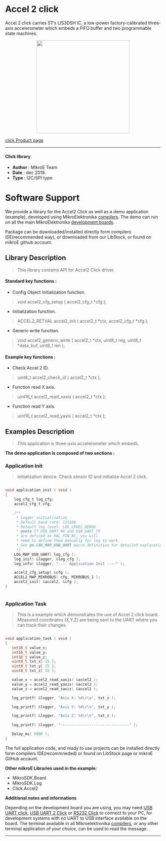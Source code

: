 
# Accel 2 click

Accel 2 click carries ST’s LIS3DSH IC, a low-power factory-calibrated three-axis accelerometer which embeds a FIFO buffer and two programmable state machines.

<p align="center">
  <img src="https://download.mikroe.com/images/click_for_ide/accel2_click.png" height=300px>
</p>

[click Product page](https://www.mikroe.com/accel-2-click)

---

#### Click library 

- **Author**        : MikroE Team
- **Date**          : dec 2019.
- **Type**          : I2C/SPI type


# Software Support

We provide a library for the Accel2 Click 
as well as a demo application (example), developed using MikroElektronika 
[compilers](https://shop.mikroe.com/compilers). 
The demo can run on all the main MikroElektronika [development boards](https://shop.mikroe.com/development-boards).

Package can be downloaded/installed directly form compilers IDE(recommended way), or downloaded from our LibStock, or found on mikroE github account. 

## Library Description

> This library contains API for Accel2 Click driver.

#### Standard key functions :

- Config Object Initialization function.
> void accel2_cfg_setup ( accel2_cfg_t *cfg ); 
 
- Initialization function.
> ACCEL2_RETVAL accel2_init ( accel2_t *ctx, accel2_cfg_t *cfg );

- Generic write function.
> void accel2_generic_write ( accel2_t *ctx, uint8_t reg, uint8_t *data_buf, uint8_t len );


#### Example key functions :

- Check Accel 2 ID.
> uint8_t accel2_check_id ( accel2_t *ctx );
 
- Function read X axis.
> uint16_t accel2_read_xaxis ( accel2_t *ctx );

- Function read Y axis.
> uint16_t accel2_read_yaxis ( accel2_t *ctx );

## Examples Description

> This application is three-axis accelerometer which embeds.

**The demo application is composed of two sections :**

### Application Init 

> Initialization device. Check sensor ID and initialize Accel 2 click.

```c

void application_init ( void )
{
    log_cfg_t log_cfg;
    accel2_cfg_t cfg;

    /** 
     * Logger initialization.
     * Default baud rate: 115200
     * Default log level: LOG_LEVEL_DEBUG
     * @note If USB_UART_RX and USB_UART_TX 
     * are defined as HAL_PIN_NC, you will 
     * need to define them manually for log to work. 
     * See @b LOG_MAP_USB_UART macro definition for detailed explanation.
     */
    LOG_MAP_USB_UART( log_cfg );
    log_init( &logger, &log_cfg );
    log_info( &logger, "---- Application Init ----" );

    accel2_cfg_setup( &cfg );
    ACCEL2_MAP_MIKROBUS( cfg, MIKROBUS_1 );
    accel2_init( &accel2, &cfg );
}
  
```

### Application Task

> This is a example which demonstrates the use of Accel 2 click board.
   Measured coordinates (X,Y,Z) are being sent to the UART where you can track their changes.

```c

void application_task ( void )
{
   int16_t value_x;
   int16_t value_y;
   int16_t value_z;
   uint8_t txt_x[ 15 ];
   uint8_t txt_y[ 15 ];
   uint8_t txt_z[ 15 ];

   value_x = accel2_read_xaxis( &accel2 );
   value_y = accel2_read_yaxis( &accel2 );
   value_z = accel2_read_zaxis( &accel2 );

   log_printf( &logger, "Axis X: %d\r\n", txt_x );

   log_printf( &logger, "Axis Y: %d\r\n", txt_y );

   log_printf( &logger, "Axis Z: %d\r\n", txt_z );
   
   log_printf( &logger, "-------------------------------" );

   Delay_ms( 5000 );
}  

```

The full application code, and ready to use projects can be  installed directly form compilers IDE(recommneded) or found on LibStock page or mikroE GitHub accaunt.

**Other mikroE Libraries used in the example:** 

- MikroSDK.Board
- MikroSDK.Log
- Click.Accel2

**Additional notes and informations**

Depending on the development board you are using, you may need 
[USB UART click](https://shop.mikroe.com/usb-uart-click), 
[USB UART 2 Click](https://shop.mikroe.com/usb-uart-2-click) or 
[RS232 Click](https://shop.mikroe.com/rs232-click) to connect to your PC, for 
development systems with no UART to USB interface available on the board. The 
terminal available in all Mikroelektronika 
[compilers](https://shop.mikroe.com/compilers), or any other terminal application 
of your choice, can be used to read the message.



---
